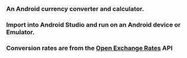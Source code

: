 ### An Android currency converter and calculator.

### Import into Android Studio and run on an Android device or Emulator.

### Conversion rates are from the [Open Exchange Rates](https://openexchangerates.org/) API
